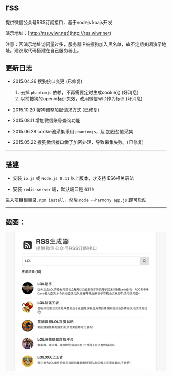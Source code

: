 # rss
提供微信公众号RSS订阅接口，基于nodejs koajs开发

演示地址：[http://rss.wlwr.net](http://rss.wlwr.net)

注意：因演示地址访问量过多，服务器IP被搜狗加入黑名单，故不定期关闭演示地址。建议取代码搭建在自己服务器上。

## 更新日志

- 2015.04.26 搜狗接口变更 (已修复) 
    1. 去掉 `phantomjs` 依赖，不再需要定时生成cookie池 (好消息)
    2. 以前搜狗的openid标识失效，改用微信号ID作为标识 (坏消息)

- 2015.10.20 搜狗调整加密请求方式 (已修复)

- 2015.08.11 增加微信账号查询功能

- 2015.06.28 cookie池采集采用 `phantomjs`，及 加密盐值采集

- 2015.05.22 搜狗微信接口做了加密处理，导致采集失败。(已修复)

---

## 搭建

- 安装 `io.js` 或 `Node.js 0.11` 以上版本，才支持 ES6相关语法

- 安装 `redis-server` 端，默认端口是 `6379`


进入项目根目录, `npm install`，然后 `node --harmony app.js` 即可启动

----

## 截图：

![查询](demo/search.png)

